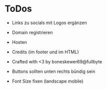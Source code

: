 # ToDos

* Links zu socials mit Logos ergänzen

* Domain registrieren
* Hosten

* Credits (im footer und im HTML)
* Crafted with <3 by boneskewer69@fullbyte

* Buttons sollten unten rechts bündig sein
* Font Size fixen (landscape mobile)
